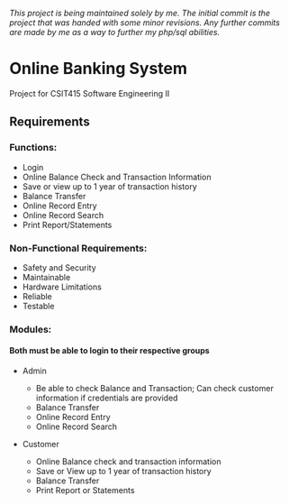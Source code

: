 _This project is being maintained solely by me. The initial commit is the project that was handed with some minor revisions. Any further commits are made by me as a way to further my php/sql abilities._

# Online Banking System
Project for CSIT415 Software Engineering II

## Requirements
### Functions:
* Login
* Online Balance Check and Transaction Information
* Save or view up to 1 year of transaction history
* Balance Transfer
* Online Record Entry
* Online Record Search
* Print Report/Statements

### Non-Functional Requirements:
* Safety and Security
* Maintainable
* Hardware Limitations
* Reliable
* Testable

### Modules:
#### Both must be able to login to their respective groups

* Admin
  - Be able to check Balance and Transaction; Can check customer information if credentials are provided
  - Balance Transfer
  - Online Record Entry
  - Online Record Search

* Customer
  - Online Balance check and transaction information
  - Save or View up to 1 year of transaction history
  - Balance Transfer
  - Print Report or Statements
